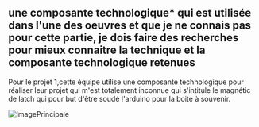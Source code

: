 ## une composante technologique* qui est utilisée dans l'une des oeuvres et que je ne connais pas pour cette partie, je dois faire des recherches pour mieux connaitre la technique et la composante technologique retenues
Pour le projet 1,cette équipe utilise une composante technologique pour réaliser leur projet qui m'est totalement inconnue qui s'intitule le magnétic de latch qui pour but d'être soudé l'arduino pour la boite à souvenir.

![ImagePrincipale]()
